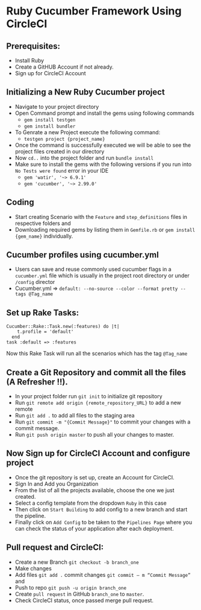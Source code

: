# Ruby Cucumber Framework Using CircleCI

## Prerequisites:
- Install Ruby
- Create a GitHUB Account if not already.
- Sign up for CircleCI Account

## Initializing a New Ruby Cucumber project
- Navigate to your project directory
- Open Command prompt and install the gems using following commands
    + ```gem install testgen```
    + ```gem install bundler```
- To  Genrate a new Project execute the following command:
    + ```testgen project {project_name}```
- Once the command is successfully executed we will be able to see the project files created in our directory
- Now ```cd..``` into the project folder and run ```bundle install``` 
- Make sure to install the gems with the following versions if you run into ```No Tests were found``` error in your IDE
    + ```gem 'watir', '~> 6.9.1'```
    + ```gem 'cucumber', '~> 2.99.0'```       
## Coding
- Start creating Scenario with the ```Feature``` and ```step_definitions``` files in respective folders and
- Downloading required gems by listing them in ```Gemfile.rb``` or ```gem install {gem_name}``` individually.

## Cucumber profiles using cucumber.yml 
- Users can save and reuse commonly used cucumber flags in a ```cucumber.yml``` file which is usually in the project root directory or under ```/config``` director
- Cucumber.yml => ```default: --no-source --color --format pretty --tags @Tag_name```
## Set up Rake Tasks: 
```
Cucumber::Rake::Task.new(:features) do |t|
    t.profile = 'default'
  end
task :default => :features
```
Now this Rake Task will run all the scenarios which has the tag ```@Tag_name```
## Create a Git Repository and commit all the files (A Refresher !!).
- In your project folder run ```git init``` to initialize git repository 
- Run ```git remote add origin {remote_repository_URL}``` to add a new remote 
- Run ```git add .``` to add all files to the staging area
- Run ```git commit -m "{Commit Message}"``` to commit your changes with a commit message.
- Run ```git push origin master``` to push all your changes to master.

## Now Sign up for CircleCI Account and configure project
- Once the git repository is set up, create an Account for CircleCI.
- Sign In and Add you Organization
- From the list of all the projects available, choose the one we just created.
- Select a config template from the dropdown ```Ruby``` in this case
- Then click on ```Start Building``` to add config to a new branch and start the pipeline. 
- Finally click on ```Add Config``` to be taken to the ```Pipelines Page``` where you can check the status of your application after each deployment.

## Pull request and CircleCI:
- Create a new Branch ```git checkout -b branch_one```
-   Make changes
-   Add files ```git add .``` commit changes ```git commit – m “Commit Message”``` and 
-   Push to repo ```git push -u origin branch_one```   
-   Create ```pull request``` in GitHub ```branch_one``` to ```master```.
-	Check CircleCI status, once passed merge pull request.